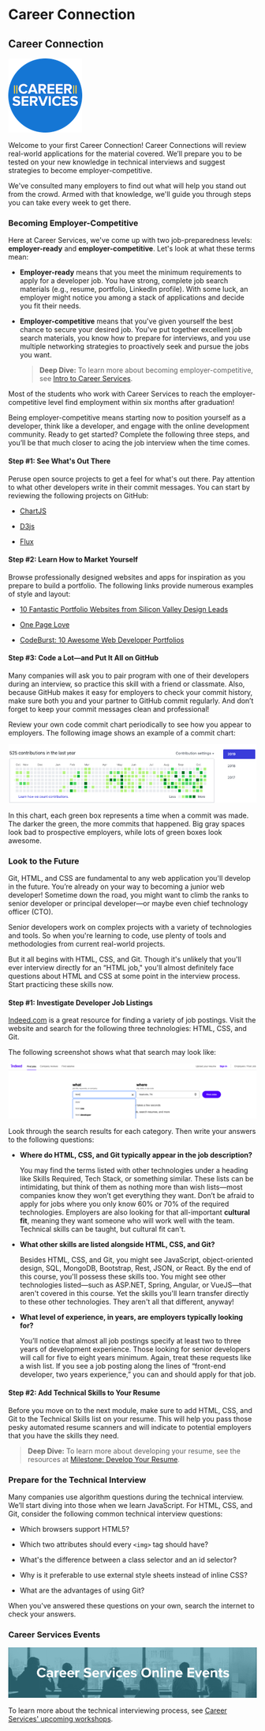 # Career Connection

## Career Connection

![Career Services Logo](./assets/cs_logo.png#right)

Welcome to your first Career Connection! Career Connections will review real-world applications for the material covered. We’ll prepare you to be tested on your new knowledge in technical interviews and suggest strategies to become employer-competitive.

We've consulted many employers to find out what will help you stand out from the crowd. Armed with that knowledge, we'll guide you through steps you can take every week to get there.

### Becoming Employer-Competitive

Here at Career Services, we've come up with two job-preparedness levels: **employer-ready** and **employer-competitive**. Let's look at what these terms mean:

* **Employer-ready** means that you meet the minimum requirements to apply for a developer job. You have strong, complete job search materials (e.g., resume, portfolio, LinkedIn profile). With some luck, an employer might notice you among a stack of applications and decide you fit their needs.

* **Employer-competitive** means that you've given yourself the best chance to secure your desired job. You've put together excellent job search materials, you know how to prepare for interviews, and you use multiple networking strategies to proactively seek and pursue the jobs you want. 

    > **Deep Dive:** To learn more about becoming employer-competitive, see [Intro to Career Services](https://mycareerspot.org/intro). 

Most of the students who work with Career Services to reach the employer-competitive level find employment within six months after graduation! 

Being employer-competitive means starting now to position yourself as a developer, think like a developer, and engage with the online development community. Ready to get started? Complete the following three steps, and you’ll be that much closer to acing the job interview when the time comes.

#### Step #1: See What's Out There

Peruse open source projects to get a feel for what's out there. Pay attention to what other developers write in their commit messages. You can start by reviewing the following projects on GitHub:

* [ChartJS](https://github.com/chartjs/Chart.js)

* [D3js](https://github.com/d3/d3)

* [Flux](https://github.com/facebook/flux)

#### Step #2: Learn How to Market Yourself

Browse professionally designed websites and apps for inspiration as you prepare to build a portfolio. The following links provide numerous examples of style and layout:

* [10 Fantastic Portfolio Websites from Silicon Valley Design Leads](https://medium.com/@bestfolios/10-fantastic-portfolio-websites-from-silicon-valley-design-leads-2d84b384dba6)

* [One Page Love](https://onepagelove.com/inspiration/portfolio)

* [CodeBurst: 10 Awesome Web Developer Portfolios](https://codeburst.io/10-awesome-web-developer-portfolios-d266b32e6154)

#### Step #3: Code a Lot&mdash;and Put It All on GitHub

Many companies will ask you to pair program with one of their developers during an interview, so practice this skill with a friend or classmate. Also, because GitHub makes it easy for employers to check your commit history, make sure both you and your partner to GitHub commit regularly. And don’t forget to keep your commit messages clean and professional!

Review your own code commit chart periodically to see how you appear to employers. The following image shows an example of a commit chart:

![GitHub's code commit chart indicating when and how often you commit new code with green boxes](./assets/github.png)

In this chart, each green box represents a time when a commit was made. The darker the green, the more commits that happened. Big gray spaces look bad to prospective employers, while lots of green boxes look awesome.

### Look to the Future

Git, HTML, and CSS are fundamental to any web application you'll develop in the future. You’re already on your way to becoming a junior web developer! Sometime down the road, you might want to climb the ranks to senior developer or principal developer&mdash;or maybe even chief technology officer (CTO).

Senior developers work on complex projects with a variety of technologies and tools. So when you're learning to code, use plenty of tools and methodologies from current real-world projects. 

But it all begins with HTML, CSS, and Git. Though it's unlikely that you'll ever interview directly for an “HTML job," you'll almost definitely face questions about HTML and CSS at some point in the interview process. Start practicing these skills now.

#### Step #1: Investigate Developer Job Listings

[Indeed.com](https://www.indeed.com/) is a great resource for finding a variety of job postings. Visit the website and search for the following three technologies: HTML, CSS, and Git.

The following screenshot shows what that search may look like:

![Screenshot of the Indeed website showing a html typed into the what search box on the left](./assets/indeed.png)

Look through the search results for each category. Then write your answers to the following questions:

* **Where do HTML, CSS, and Git typically appear in the job description?**

    You may find the terms listed with other technologies under a heading like Skills Required, Tech Stack, or something similar. These lists can be intimidating, but think of them as nothing more than wish lists&mdash;most companies know they won’t get everything they want. Don’t be afraid to apply for jobs where you only know 60% or 70% of the required technologies. Employers are also looking for that all-important **cultural fit**, meaning they want someone who will work well with the team. Technical skills can be taught, but cultural fit can't.

* **What other skills are listed alongside HTML, CSS, and Git?**

    Besides HTML, CSS, and Git, you might see JavaScript, object-oriented design, SQL, MongoDB, Bootstrap, Rest, JSON, or React. By the end of this course, you'll possess these skills too. You might see other technologies listed&mdash;such as ASP.NET, Spring, Angular, or VueJS&mdash;that aren't covered in this course. Yet the skills you'll learn transfer directly to these other technologies. They aren't all that different, anyway!

* **What level of experience, in years, are employers typically looking for?**

    You’ll notice that almost all job postings specify at least two to three years of development experience. Those looking for senior developers will call for five to eight years minimum. Again, treat these requests like a wish list. If you see a job posting along the lines of “front-end developer, two years experience,” you can and should apply for that job.

#### Step #2: Add Technical Skills to Your Resume

Before you move on to the next module, make sure to add HTML, CSS, and Git to the Technical Skills list on your resume. This will help you pass those pesky automated resume scanners and will indicate to potential employers that you have the skills they need.

> **Deep Dive:** To learn more about developing your resume, see the resources at [Milestone: Develop Your Resume](https://mycareerspot.org/resume).

### Prepare for the Technical Interview

Many companies use algorithm questions during the technical interview. We’ll start diving into those when we learn JavaScript. For HTML, CSS, and Git, consider the following common technical interview questions:

* Which browsers support HTML5?

* Which two attributes should every `<img>` tag should have?

* What's the difference between a class selector and an id selector?

* Why is it preferable to use external style sheets instead of inline CSS?

* What are the advantages of using Git?

When you've answered these questions on your own, search the internet to check your answers.

### Career Services Events

![Career Services online events logo](./assets/online-events.png)

To learn more about the technical interviewing process, see [Career Services' upcoming workshops](https://careerservicesonlineevents.splashthat.com/).
